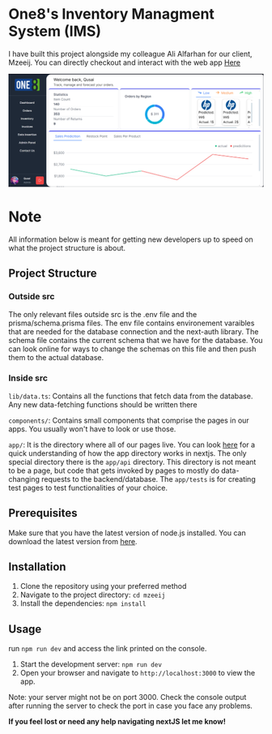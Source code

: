 # One8's Inventory Managment System (IMS)

I have built this project alongside my colleague Ali Alfarhan for our client, Mzeeij. You can directly checkout and interact with the web app [Here](https://www.mzeeij.vercel.app)

![Image of Dashboard](mzeeij-dashboard.png)

# Note

All information below is meant for getting new developers up to speed on what the project structure is about.

## Project Structure

### Outside src

The only relevant files outside src is the .env file and the prisma/schema.prisma files. The env file contains environement varaibles that are needed for the database connection and the next-auth library. The schema file contains the current schema that we have for the database. You can look online for ways to change the schemas on this file and then push them to the actual database.

### Inside src

`lib/data.ts`: Contains all the functions that fetch data from the database. Any new data-fetching functions should be written there

`components/`: Contains small components that comprise the pages in our apps. You usually won't have to look or use those.

`app/`: It is the directory where all of our pages live. You can look [here](https://nextjs.org/docs/app/building-your-application/routing/pages-and-layouts) for a quick understanding of how the app directory works in nextjs. The only special directory there is the `app/api` directory. This directory is not meant to be a page, but code that gets invoked by pages to mostly do data-changing requests to the backend/database. The `app/tests` is for creating test pages to test functionalities of your choice.

## Prerequisites

Make sure that you have the latest version of node.js installed. You can download the latest version from [here](https://nodejs.org/en/download/current).

## Installation

1. Clone the repository using your preferred method
2. Navigate to the project directory: `cd mzeeij`
3. Install the dependencies: `npm install`

## Usage

run `npm run dev` and access the link printed on the console.

1. Start the development server: `npm run dev`
2. Open your browser and navigate to `http://localhost:3000` to view the app.

Note: your server might not be on port 3000. Check the console output after running the server to check the port in case you face any problems.

**If you feel lost or need any help navigating nextJS let me know!**
